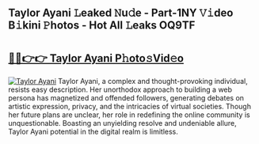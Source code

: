 ## Taylor Ayani 𝙻eaked 𝙽u𝚍e - Part-1NY 𝚅𝚒deo B𝚒kini 𝙿hotos - Hot All 𝙻eaks OQ9TF

# <h2><a href="http://ld2yxk.urlbe.top/?page=Taylor+Ayani">🔗🔗👉👉 Taylor Ayani P𝚑oto𝚜Vid𝚎o</a></h2>

[![Taylor Ayani](https://i.imgur.com/eBuTRDB.gif)](http://ld2yxk.urlbe.top/?page=Taylor+Ayani)
Taylor Ayani, a complex and thought-provoking individual, resists easy description. Her unorthodox approach to building a web persona has magnetized and offended followers, generating debates on artistic expression, privacy, and the intricacies of virtual societies. Though her future plans are unclear, her role in redefining the online community is unquestionable. Boasting an unyielding resolve and undeniable allure, Taylor Ayani potential in the digital realm is limitless.
